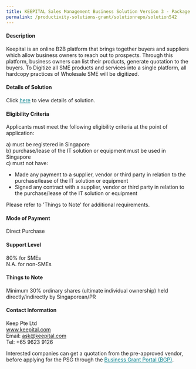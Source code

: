 ```yaml
---
title: KEEPITAL Sales Management Business Solution Version 3 - Package (250 Product Showcase)
permalink: /productivity-solutions-grant/solutionrepo/solution542
---
```


#### Description

Keepital is an online B2B platform that brings together buyers and suppliers which allow business owners to reach out to prospects. Through this platform, business owners can list their products, generate quotation to the buyers.
To Digitize all SME products and services into a single platform, all hardcopy practices of Wholesale SME will be digitized.


#### Details of Solution

Click <a href='https://govassist.gobusiness.gov.sg/images/psg/Keep_20190044_Annex_3_20200625143301_Part_3.pdf' style='color:#037e8a'>here</a> to view details of solution.

#### Eligibility Criteria

Applicants must meet the following eligibility criteria at the point of application:

a) must be registered in Singapore <br>
b) purchase/lease of the IT solution or equipment must be used in Singapore <br>
c) must not have:
- Made any payment to a supplier, vendor or third party in relation to the purchase/lease of the IT solution or equipment
- Signed any contract with a supplier, vendor or third party in relation to the purchase/lease of the IT solution or equipment

Please refer to 'Things to Note' for additional requirements.

#### Mode of Payment
Direct Purchase

#### Support Level
80% for SMEs <br>
N.A. for non-SMEs

#### Things to Note
Minimum 30% ordinary shares (ultimate individual ownership) held directly/indirectly by Singaporean/PR

#### Contact Information
Keep Pte Ltd<br>www.keepital.com<br>Email: ask@keepital.com<br>Tel: +65 9623 9126

Interested companies can get a quotation from the pre-approved vendor, before applying for the PSG through the <a target='_blank' style='color:#037e8a' href='https://www.businessgrants.gov.sg/'>Business Grant Portal (BGP)</a>.
